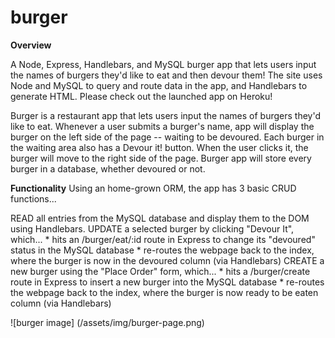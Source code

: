 # burger

**Overview**
 
A Node, Express, Handlebars, and MySQL burger app that lets users input the names of burgers they'd like to eat and then devour them!  The site uses Node and MySQL to query and route data in the app, and Handlebars to generate HTML. Please check out the launched app on Heroku!

Burger is a restaurant app that lets users input the names of burgers they'd like to eat. Whenever a user submits a burger's name, app will display the burger on the left side of the page -- waiting to be devoured. Each burger in the waiting area also has a Devour it! button. When the user clicks it, the burger will move to the right side of the page. Burger app will store every burger in a database, whether devoured or not.



**Functionality**
Using an home-grown ORM, the app has 3 basic CRUD functions...

READ all entries from the MySQL database and display them to the DOM using Handlebars.
UPDATE a selected burger by clicking "Devour It", which... * hits an /burger/eat/:id route in Express to change its "devoured" status in the MySQL database * re-routes the webpage back to the index, where the burger is now in the devoured column (via Handlebars)
CREATE a new burger using the "Place Order" form, which... * hits a /burger/create route in Express to insert a new burger into the MySQL database * re-routes the webpage back to the index, where the burger is now ready to be eaten column (via Handlebars)


![burger image] (/assets/img/burger-page.png)
